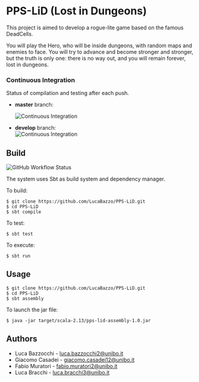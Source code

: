 # PPS-LiD (Lost in Dungeons)

This project is aimed to develop a rogue-lite game based on the famous DeadCells.

You will play the Hero, who will be inside dungeons, with random maps and enemies to face.
You will try to advance and become stronger and stronger, but the truth is only one: there is no way out, and you will remain forever, lost in dungeons.

### Continuous Integration
Status of compilation and testing after each push.
- __master__ branch: 
  
  ![Continuous Integration](https://github.com/LucaBazzo/PPS-LiD/workflows/Scala%20CI/badge.svg?branch=master)

- __develop__ branch:  
  ![Continuous Integration](https://github.com/LucaBazzo/PPS-LiD/workflows/Scala%20CI/badge.svg?branch=develop)


## Build
![GitHub Workflow Status](https://img.shields.io/github/workflow/status/LucaBazzo/PPS-LiD/Scala%20CI)


The system uses Sbt as build system and dependency manager.

To build:
```
$ git clone https://github.com/LucaBazzo/PPS-LiD.git
$ cd PPS-LiD
$ sbt compile
```

To test:
```
$ sbt test
```

To execute:
```
$ sbt run
```

## Usage
```
$ git clone https://github.com/LucaBazzo/PPS-LiD.git
$ cd PPS-LiD
$ sbt assembly
```

To launch the jar file:
```
$ java -jar target/scala-2.13/pps-lid-assembly-1.0.jar
```

## Authors

- Luca Bazzocchi - luca.bazzocchi2@unibo.it
- Giacomo Casadei - giacomo.casadei12@unibo.it
- Fabio Muratori - fabio.muratori2@unibo.it
- Luca Bracchi - luca.bracchi3@unibo.it
